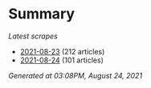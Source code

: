 # Summary
*Latest scrapes*
* [2021-08-23](https://github.com/nuuuwan/news_lk/blob/data/news_lk.2021-08-23.json) (212 articles)
* [2021-08-24](https://github.com/nuuuwan/news_lk/blob/data/news_lk.2021-08-24.json) (101 articles)

*Generated at 03:08PM, August 24, 2021*